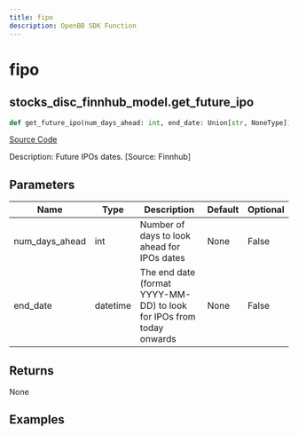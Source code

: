 ```yaml
---
title: fipo
description: OpenBB SDK Function
---
```


# fipo

## stocks_disc_finnhub_model.get_future_ipo

```python title='openbb_terminal/stocks/discovery/finnhub_model.py'
def get_future_ipo(num_days_ahead: int, end_date: Union[str, NoneType]) -> None:
```
[Source Code](https://github.com/OpenBB-finance/OpenBBTerminal/tree/main/openbb_terminal/stocks/discovery/finnhub_model.py#L103)

Description: Future IPOs dates. [Source: Finnhub]

## Parameters

| Name | Type | Description | Default | Optional |
| ---- | ---- | ----------- | ------- | -------- |
| num_days_ahead | int | Number of days to look ahead for IPOs dates | None | False |
| end_date | datetime | The end date (format YYYY-MM-DD) to look for IPOs from today onwards | None | False |

## Returns

None

## Examples

